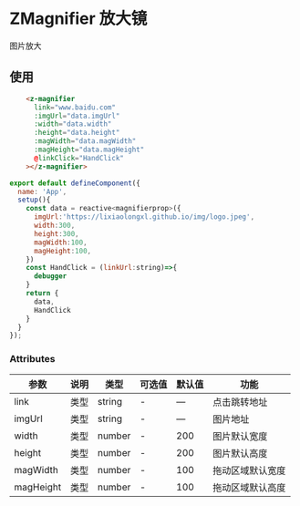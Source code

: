 # ZMagnifier 放大镜
  图片放大

## 使用

```html
    <z-magnifier 
      link="www.baidu.com"
      :imgUrl="data.imgUrl"
      :width="data.width"
      :height="data.height"
      :magWidth="data.magWidth"
      :magHeight="data.magHeight"
      @linkClick="HandClick"
    ></z-magnifier>
```

``` js
export default defineComponent({
  name: 'App',
  setup(){
    const data = reactive<magnifierprop>({
      imgUrl:'https://lixiaolongxl.github.io/img/logo.jpeg',
      width:300,
      height:300,
      magWidth:100,
      magHeight:100,
    })
    const HandClick = (linkUrl:string)=>{
      debugger
    }
    return {
      data,
      HandClick
    }
  }
});
```
### Attributes
| 参数      | 说明    | 类型      | 可选值       | 默认值   | 功能 |
|---------- |-------- |---------- |-------------  |-------- |-------- |
| link     | 类型   | string    |   - |     —    | 点击跳转地址|
| imgUrl     | 类型   | string    |   - |     —    | 图片地址|
| width     | 类型   | number    |   - |     200    | 图片默认宽度|
| height     | 类型   | number    |   - |     200    | 图片默认高度|
| magWidth     | 类型   | number    |   - |     100    | 拖动区域默认宽度|
| magHeight     | 类型   | number    |   - |     100    | 拖动区域默认高度|